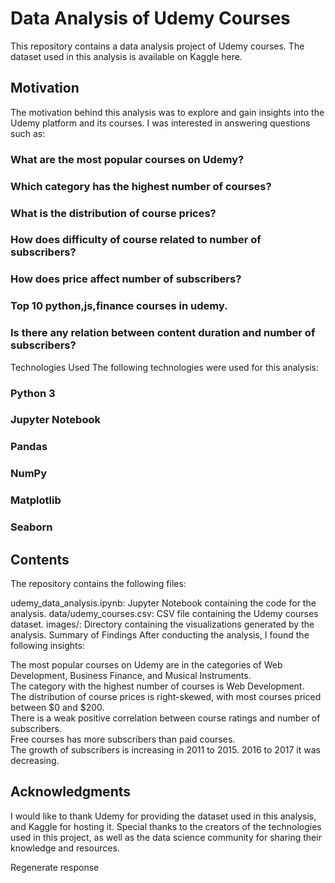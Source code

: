 # Data Analysis of Udemy Courses
This repository contains a data analysis project of Udemy courses. 
The dataset used in this analysis is available on Kaggle here.

## Motivation
The motivation behind this analysis was to explore and gain insights into the Udemy platform and its courses.
I was interested in answering questions such as:

### What are the most popular courses on Udemy?
### Which category has the highest number of courses?
### What is the distribution of course prices?
### How does difficulty of course related to number of subscribers?
### How does price affect number of subscribers?
### Top 10 python,js,finance courses in udemy.
### Is there any relation between content duration and number of subscribers?

Technologies Used
The following technologies were used for this analysis:

### Python 3
### Jupyter Notebook
### Pandas
### NumPy
### Matplotlib
### Seaborn
## Contents
The repository contains the following files:

udemy_data_analysis.ipynb: Jupyter Notebook containing the code for the analysis.
data/udemy_courses.csv: CSV file containing the Udemy courses dataset.
images/: Directory containing the visualizations generated by the analysis.
Summary of Findings
After conducting the analysis, I found the following insights:

The most popular courses on Udemy are in the categories of Web Development, Business Finance, and Musical Instruments.<br>
The category with the highest number of courses is Web Development.<br>
The distribution of course prices is right-skewed, with most courses priced between $0 and $200.<br>
There is a weak positive correlation between course ratings and number of subscribers.<br>
Free courses has more subscribers than paid courses.<br>
The growth of subscribers is increasing in 2011 to 2015. 2016 to 2017 it was decreasing.


## Acknowledgments
I would like to thank Udemy for providing the dataset used in this analysis, and Kaggle for hosting it. Special thanks to the creators of the technologies used in this project, as well as the data science community for sharing their knowledge and resources.






Regenerate response
